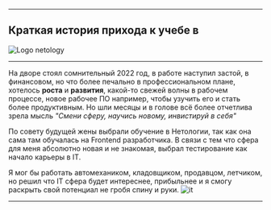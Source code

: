 ***
## Краткая история прихода к учебе в 
![Logo netology](https://upload.wikimedia.org/wikipedia/commons/thumb/f/f2/Netology_logo.svg/2560px-Netology_logo.svg.png)
***
 На дворе стоял сомнительный 2022 год, в работе наступил застой, в финансовом, но что более печально в профессиональном плане, хотелось __роста__ и __развития__, какой-то свежей волны в рабочем процессе, новое рабочее ПО например, чтобы узучить его и стать более продуктивным.
 Но шли месяцы и в голове всё более отчетлива зрела мысль *"Смени сферу, научись новому, инвистируй в себя"*

По совету будущей жены выбрали обучение в Нетологии, так как она сама там обучалась на Frontend разработчика.
В связи с тем что сфера для меня абсолютно новая и не знакомая, выбрал тестирование как начало карьеры в IT.

Я мог бы работать автомехаником, кладовщиком, продавцом, летчиком, но решил что IT сфера будет интереснее, прибыльнее и я смогу раскрыть свой потенциал не гробя спину и руки.
![it](https://png.pngtree.com/png-clipart/20220103/big/pngtree-creative-hand-drawn-programmer-festival-png-image_7010850.png)
***